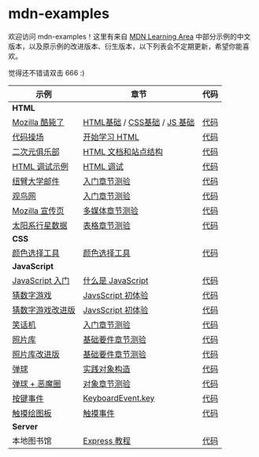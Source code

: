 # mdn-examples

欢迎访问 mdn-examples！这里有来自 [MDN Learning Area](https://developer.mozilla.org/zh-CN/docs/learn) 中部分示例的中文版本，以及原示例的改进版本、衍生版本，以下列表会不定期更新，希望你能喜欢。

觉得还不错请双击 666 :) 


| 示例 | 章节 | 代码 |
| --- | --- | --- |
| **HTML** |
| [Mozilla 酷毙了](https://roy-tian.github.io/mdn-examples/html/mozilla-is-cool-scripted/) | [HTML基础](https://developer.mozilla.org/zh-CN/docs/Learn/Getting_started_with_the_web/HTML_basics/) / [CSS基础](https://developer.mozilla.org/zh-CN/docs/Learn/Getting_started_with_the_web/CSS_basics/) / [JS 基础](https://developer.mozilla.org/zh-CN/docs/Learn/Getting_started_with_the_web/JavaScript_basics) | [代码](https://github.com/roy-tian/mdn-examples/tree/master/html/mozilla-is-cool-scripted/) |
| [代码操场](https://roy-tian.github.io/mdn-examples/html/playable-code/) | [开始学习 HTML](https://developer.mozilla.org/zh-CN/docs/Learn/HTML/Introduction_to_HTML/Getting_started/) | [代码](https://github.com/roy-tian/mdn-examples/tree/master/html/playable-code/) |
| [二次元俱乐部](https://roy-tian.github.io/mdn-examples/html/site-structure/) | [HTML 文档和站点结构](https://developer.mozilla.org/zh-CN/docs/learn/HTML/Introduction_to_HTML/文件和网站结构) | [代码](https://github.com/roy-tian/mdn-examples/tree/master/html/site-structure/) |
| [HTML 调试示例](https://roy-tian.github.io/mdn-examples/html/debug/debug-example.html) | [HTML 调试](https://developer.mozilla.org/zh-CN/docs/Learn/HTML/Introduction_to_HTML/Debugging_HTML) | [代码](https://github.com/roy-tian/mdn-examples/tree/master/html/debug) |
| [纽臂大学邮件](https://roy-tian.github.io/mdn-examples/html/letter/) | [入门章节测验](https://developer.mozilla.org/zh-CN/docs/Learn/HTML/Introduction_to_HTML/Marking_up_a_letter) | [代码](https://github.com/roy-tian/mdn-examples/tree/master/html/letter/) |
| [观鸟网](https://roy-tian.github.io/mdn-examples/html/bird-watching/) | [入门章节测验](https://developer.mozilla.org/zh-CN/docs/Learn/HTML/Introduction_to_HTML/Structuring_a_page_of_content) | [代码](https://github.com/roy-tian/mdn-examples/tree/master/html/bird-watching/) |
| [Mozilla 宣传页](https://roy-tian.github.io/mdn-examples/html/mdn-splash-page/) | [多媒体章节测验](https://developer.mozilla.org/zh-CN/docs/Learn/HTML/Multimedia_and_embedding/Mozilla_splash_page) | [代码](https://github.com/roy-tian/mdn-examples/tree/master/html/mdn-splash-page/) |
| [太阳系行星数据](https://roy-tian.github.io/mdn-examples/html/planets-data/) | [表格章节测验](https://developer.mozilla.org/zh-CN/docs/Learn/HTML/Tables/Structuring_planet_data/) | [代码](https://github.com/roy-tian/mdn-examples/tree/master/html/planets-data/) |
| **CSS** |
| [颜色选择工具](https://roy-tian.github.io/mdn-examples/css/color-picker/) | [颜色选择工具](https://developer.mozilla.org/zh-CN/docs/Web/CSS/CSS_Colors/Color_picker_tool) | [代码](https://github.com/roy-tian/mdn-examples/tree/master/css/color-picker) |
| **JavaScript** |
| [JavaScript 入门](https://roy-tian.github.io/mdn-examples/javascript/introduction-to-js/javascript-label.html) | [什么是 JavaScript](https://developer.mozilla.org/zh-CN/docs/Learn/JavaScript/First_steps/What_is_JavaScript) | [代码](https://github.com/roy-tian/mdn-examples/tree/master/javascript/introduction-to-js/) |
| [猜数字游戏](https://roy-tian.github.io/mdn-examples/javascript/number-guessing-game/number-guessing-game.html) | [JavsScript 初体验](https://developer.mozilla.org/zh-CN/docs/Learn/JavaScript/First_steps/A_first_splash/) | [代码](https://github.com/roy-tian/mdn-examples/tree/master/javascript/number-guessing-game/) |
| [猜数字游戏改进版](https://roy-tian.github.io/mdn-examples/javascript/number-guessing-game-improved/) | [JavsScript 初体验](https://developer.mozilla.org/zh-CN/docs/Learn/JavaScript/First_steps/A_first_splash/) | [代码](https://github.com/roy-tian/mdn-examples/tree/master/javascript/number-guessing-game-improved/) |
| [笑话机](https://roy-tian.github.io/mdn-examples/javascript/silly-story-genarator/) | [入门章节测验](https://developer.mozilla.org/zh-CN/docs/Learn/JavaScript/First_steps/Silly_story_generator) | [代码](https://github.com/roy-tian/mdn-examples/tree/master/javascript/silly-story-genarator/) |
| [照片库](https://roy-tian.github.io/mdn-examples/javascript/gallery/) | [基础要件章节测验](https://developer.mozilla.org/zh-CN/docs/learn/JavaScript/Building_blocks/相片走廊) | [代码](https://github.com/roy-tian/mdn-examples/tree/master/javascript/gallery/) |
| [照片库改进版](https://roy-tian.github.io/mdn-examples/javascript/gallery-improved/) | [基础要件章节测验](https://developer.mozilla.org/zh-CN/docs/learn/JavaScript/Building_blocks/相片走廊) | [代码](https://github.com/roy-tian/mdn-examples/tree/master/javascript/gallery-improved/) |
| [弹球](https://roy-tian.github.io/mdn-examples/javascript/bouncing-balls/) | [实践对象构造](https://developer.mozilla.org/zh-CN/docs/Learn/JavaScript/Objects/Object_building_practice/) | [代码](https://github.com/roy-tian/mdn-examples/tree/master/javascript/bouncing-balls/) |
| [弹球 + 恶魔圈](https://roy-tian.github.io/mdn-examples/javascript/bouncing-balls-evil-circle/) | [对象章节测验](https://developer.mozilla.org/zh-CN/docs/Learn/JavaScript/Objects/%E5%90%91%E2%80%9C%E5%BC%B9%E8%B7%B3%E7%90%83%E2%80%9D%E6%BC%94%E7%A4%BA%E7%A8%8B%E5%BA%8F%E6%B7%BB%E5%8A%A0%E6%96%B0%E5%8A%9F%E8%83%BD) | [代码](https://github.com/roy-tian/mdn-examples/tree/master/javascript/bouncing-balls-evil-circle/) |
| [按键事件](https://roy-tian.github.io/mdn-examples/javascript/key-event) | [KeyboardEvent.key](https://developer.mozilla.org/zh-CN/docs/Web/API/KeyboardEvent/key) | [代码](https://github.com/roy-tian/mdn-examples/tree/master/javascript/key-event/) |
| [触摸绘图板](https://roy-tian.github.io/mdn-examples/javascript/touch-paint/) | [触摸事件](https://developer.mozilla.org/zh-CN/docs/Web/API/Touch_events/) | [代码](https://github.com/roy-tian/mdn-examples/tree/master/javascript/touch-paint/) |
| **Server** |
| 本地图书馆 | [Express 教程](https://github.com/roy-tian/mdn-examples/tree/master/server/express-locallibrary-tutorial/) | [代码](https://developer.mozilla.org/zh-CN/docs/Learn/Server-side/Express_Nodejs) |
